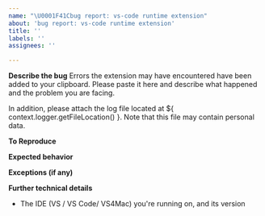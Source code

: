 ```yaml
---
name: "\U0001F41Cbug report: vs-code runtime extension"
about: 'bug report: vs-code runtime extension'
title: ''
labels: ''
assignees: ''

---
```


<!--
Privacy Alert! The contents copied to your clipboard may contain personal data. Prior to posting to GitHub, please remove any personal data which should not be publicly viewable. https://privacy.microsoft.com/en-US/privacystatement`;
-->

**Describe the bug**
Errors the extension may have encountered have been added to your clipboard. Please paste it here and describe what happened and the problem you are facing.

In addition, please attach the log file located at ${ context.logger.getFileLocation() }. Note that this file may contain personal data.

**To Reproduce**

**Expected behavior**

**Exceptions (if any)**

**Further technical details**
- The IDE (VS / VS Code/ VS4Mac) you're running on, and its version

